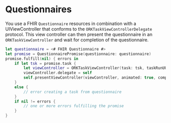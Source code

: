 Questionnaires
==============

You use a FHIR `Questionnaire` resources in combination with a UIViewController that conforms to the `ORKTaskViewControllerDelegate` protocol.
This view controller can then present the questionnaire in an `ORKTaskViewController` and wait for completion of the questionnaire.

```swift
let questionnaire = <# FHIR Questionnaire #>
let promise = QuestionnairePromise(questionnaire: questionnaire)
promise.fulfill(nil) { errors in
    if let tsk = promise.task {
        let viewController = ORKTaskViewController(task: tsk, taskRunUUID: nil)
        viewController.delegate = self
        self.presentViewController(viewController, animated: true, completion: nil)
    }
    else {
        // error creating a task from questionnaire
    }
    if nil != errors {
        // one or more errors fulfilling the promise
    }
}
```
